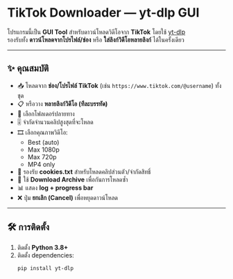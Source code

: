 # TikTok Downloader — yt-dlp GUI

โปรแกรมนี้เป็น **GUI Tool** สำหรับดาวน์โหลดวิดีโอจาก **TikTok** โดยใช้ [yt-dlp](https://github.com/yt-dlp/yt-dlp)  
รองรับทั้ง **ดาวน์โหลดจากโปรไฟล์/ช่อง** หรือ **ใส่ลิงก์วิดีโอหลายลิงก์** ได้ในครั้งเดียว

---

## ✨ คุณสมบัติ
- 📥 โหลดจาก **ช่อง/โปรไฟล์ TikTok** (เช่น `https://www.tiktok.com/@username`) ทั้งชุด
- 📋 หรือวาง **หลายลิงก์วิดีโอ (ทีละบรรทัด)**
- 📂 เลือกโฟลเดอร์ปลายทาง
- 🎚️ จำกัดจำนวนคลิปสูงสุดที่จะโหลด
- 🎞️ เลือกคุณภาพวิดีโอ:
  - Best (auto)
  - Max 1080p
  - Max 720p
  - MP4 only
- 🍪 รองรับ **cookies.txt** สำหรับโหลดคลิปส่วนตัว/จำกัดสิทธิ์
- 📑 ใช้ **Download Archive** เพื่อกันการโหลดซ้ำ
- 📊 แสดง **log + progress bar**
- ❌ ปุ่ม **ยกเลิก (Cancel)** เพื่อหยุดดาวน์โหลด

---

## 🛠️ การติดตั้ง
1. ติดตั้ง **Python 3.8+**
2. ติดตั้ง dependencies:
   ```bash
   pip install yt-dlp
